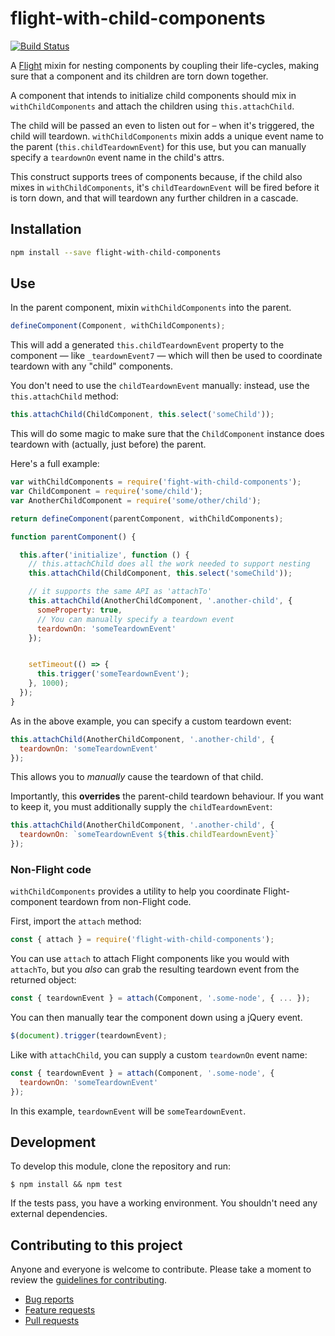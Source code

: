 # flight-with-child-components

[![Build Status](https://travis-ci.org/flightjs/flight-with-child-components.png?branch=master)](http://travis-ci.org/flightjs/flight-with-child-components)

A [Flight](https://github.com/flightjs/flight) mixin for nesting components by coupling their life-cycles, making sure that a component and its children are torn down together.

A component that intends to initialize child components should mix in `withChildComponents` and attach the children using `this.attachChild`.

The child will be passed an even to listen out for – when it's triggered, the child will teardown. `withChildComponents` mixin adds a unique event name to the parent (`this.childTeardownEvent`) for this use, but you can manually specify a `teardownOn` event name in the child's attrs.

This construct supports trees of components because, if the child also mixes in `withChildComponents`, it's `childTeardownEvent` will be fired before it is torn down, and that will teardown any further children in a cascade.

## Installation

```bash
npm install --save flight-with-child-components
```

## Use

In the parent component, mixin `withChildComponents` into the parent.

```js
defineComponent(Component, withChildComponents);
```

This will add a generated `this.childTeardownEvent` property to the component — like `_teardownEvent7` — which will then be used to coordinate teardown with any "child" components.

You don't need to use the `childTeardownEvent` manually: instead, use the `this.attachChild` method:

```js
this.attachChild(ChildComponent, this.select('someChild'));
```

This will do some magic to make sure that the `ChildComponent` instance does teardown with (actually, just before) the parent.

Here's a full example:

```js
var withChildComponents = require('fight-with-child-components');
var ChildComponent = require('some/child');
var AnotherChildComponent = require('some/other/child');

return defineComponent(parentComponent, withChildComponents);

function parentComponent() {

  this.after('initialize', function () {
    // this.attachChild does all the work needed to support nesting
    this.attachChild(ChildComponent, this.select('someChild'));

    // it supports the same API as 'attachTo'
    this.attachChild(AnotherChildComponent, '.another-child', {
      someProperty: true,
      // You can manually specify a teardown event
      teardownOn: 'someTeardownEvent'
    });


    setTimeout(() => {
      this.trigger('someTeardownEvent');
    }, 1000);
  });
}
```

As in the above example, you can specify a custom teardown event:

```js
this.attachChild(AnotherChildComponent, '.another-child', {
  teardownOn: 'someTeardownEvent'
});
```

This allows you to *manually* cause the teardown of that child.

Importantly, this **overrides** the parent-child teardown behaviour. If you want to keep it, you must additionally supply the `childTeardownEvent`:

```js
this.attachChild(AnotherChildComponent, '.another-child', {
  teardownOn: `someTeardownEvent ${this.childTeardownEvent}`
});
```

### Non-Flight code

`withChildComponents` provides a utility to help you coordinate Flight-component teardown from non-Flight code.

First, import the `attach` method:

```js
const { attach } = require('flight-with-child-components');
```

You can use `attach` to attach Flight components like you would with `attachTo`, but you *also* can grab the resulting teardown event from the returned object:

```js
const { teardownEvent } = attach(Component, '.some-node', { ... });
```

You can then manually tear the component down using a jQuery event.

```js
$(document).trigger(teardownEvent);
```

Like with `attachChild`, you can supply a custom `teardownOn` event name:

```js
const { teardownEvent } = attach(Component, '.some-node', {
  teardownOn: 'someTeardownEvent'
});
```

In this example, `teardownEvent` will be `someTeardownEvent`.

## Development

To develop this module, clone the repository and run:

```
$ npm install && npm test
```

If the tests pass, you have a working environment. You shouldn't need any external dependencies.

## Contributing to this project

Anyone and everyone is welcome to contribute. Please take a moment to
review the [guidelines for contributing](CONTRIBUTING.md).

* [Bug reports](CONTRIBUTING.md#bugs)
* [Feature requests](CONTRIBUTING.md#features)
* [Pull requests](CONTRIBUTING.md#pull-requests)
